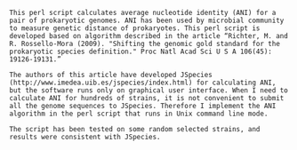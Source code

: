     This perl script calculates average nucleotide identity (ANI) for a pair of prokaryotic genomes. ANI has been used by microbial community to measure genetic distance of prokaryotes. This perl script is developed based on algorithm described in the article “Richter, M. and R. Rossello-Mora (2009). "Shifting the genomic gold standard for the prokaryotic species definition." Proc Natl Acad Sci U S A 106(45): 19126-19131.”
    
    The authors of this article have developed JSpecies (http://www.imedea.uib.es/jspecies/index.html) for calculating ANI, but the software runs only on graphical user interface. When I need to calculate ANI for hundreds of strains, it is not convenient to submit all the genome sequences to JSpecies. Therefore I implement the ANI algorithm in the perl script that runs in Unix command line mode.
    
    The script has been tested on some random selected strains, and results were consistent with JSpecies. 
